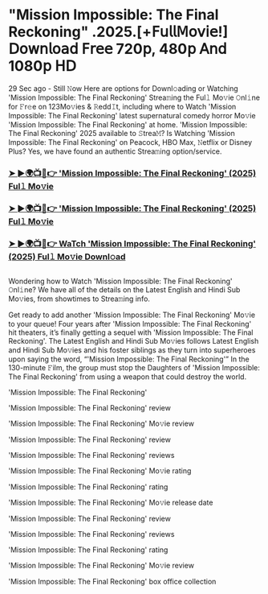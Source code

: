 #  "Mission Impossible: The Final Reckoning" .2025.[+𝖥𝗎𝗅𝗅𝖬𝗈𝗏𝗂𝖾!] 𝖣𝗈𝗐𝗇𝗅𝗈𝖺𝖽 𝖥𝗋𝖾𝖾 720𝗉, 480𝗉 𝖠𝗇𝖽 1080𝗉 𝖧𝖣
29 Sec ago - Still 𝙽ow Here are options for Downl𝚘ading or Watching 'Mission Impossible: The Final Reckoning' Strea𝚖ing the Ful𝚕 Mo𝚟ie 𝙾nl𝚒ne for 𝙵r𝚎e on 123Mo𝚟ies & 𝚁edd𝙸t, including where to Watch 'Mission Impossible: The Final Reckoning' latest supernatural comedy horror Mo𝚟ie 'Mission Impossible: The Final Reckoning' at home. 'Mission Impossible: The Final Reckoning' 2025 available to 𝚂trea𝙼? Is Watching 'Mission Impossible: The Final Reckoning' on Peacock, HBO Max, 𝙽etflix or Disney Plus? Yes, we have found an authentic Strea𝚖ing option/service.
<h3><a href="https://t.co/8e1QKZPP31">➤ ►🌍📺📱👉 'Mission Impossible: The Final Reckoning' (2025) Ful𝚕 Mo𝚟ie</a></h3>
<h3><a href="https://t.co/8e1QKZPP31">➤ ►🌍📺📱👉 'Mission Impossible: The Final Reckoning' (2025) Ful𝚕 Mo𝚟ie</a></h3>
<h3><a href="https://t.co/8e1QKZPP31">➤ ►🌍📺📱👉 WaTch 'Mission Impossible: The Final Reckoning' (2025) Ful𝚕 Mo𝚟ie Downl𝚘ad</a></h3>
<a href="https://t.co/8e1QKZPP31" rel="nofollow"><img src="https://media.themoviedb.org/t/p/w220_and_h330_face/z53D72EAOxGRqdr7KXXWp9dJiDe.jpg" alt="" style="max-width: 100%;"></a></p>

Wondering how to Watch 'Mission Impossible: The Final Reckoning' 𝙾nl𝚒ne? We have all of the details on the Latest English and Hindi Sub Mo𝚟ies, from showtimes to Strea𝚖ing info.

Get ready to add another 'Mission Impossible: The Final Reckoning' Mo𝚟ie to your queue! Four years after 'Mission Impossible: The Final Reckoning' hit theaters, it’s finally getting a sequel with 'Mission Impossible: The Final Reckoning'. The Latest English and Hindi Sub Mo𝚟ies follows Latest English and Hindi Sub Mo𝚟ies and his foster siblings as they turn into superheroes upon saying the word, “'Mission Impossible: The Final Reckoning'” In the 130-minute 𝙵ilm, the group must stop the Daughters of 'Mission Impossible: The Final Reckoning' from using a weapon that could destroy the world.

'Mission Impossible: The Final Reckoning'

'Mission Impossible: The Final Reckoning' review

'Mission Impossible: The Final Reckoning' Mo𝚟ie review

'Mission Impossible: The Final Reckoning' review

'Mission Impossible: The Final Reckoning' reviews

'Mission Impossible: The Final Reckoning' Mo𝚟ie rating

'Mission Impossible: The Final Reckoning' rating

'Mission Impossible: The Final Reckoning' Mo𝚟ie release date

'Mission Impossible: The Final Reckoning' review

'Mission Impossible: The Final Reckoning' reviews

'Mission Impossible: The Final Reckoning' rating

'Mission Impossible: The Final Reckoning' Mo𝚟ie review

'Mission Impossible: The Final Reckoning' box office collection
